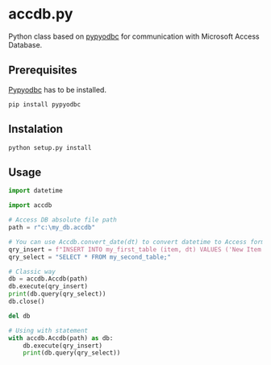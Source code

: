 # accdb.py

Python class based on [pypyodbc](https://github.com/jiangwen365/pypyodbc) for communication with Microsoft Access Database.

## Prerequisites

[Pypyodbc](https://github.com/jiangwen365/pypyodbc) has to be installed.

```
pip install pypyodbc
```

## Instalation

```
python setup.py install
```

## Usage

```python
import datetime

import accdb

# Access DB absolute file path
path = r"c:\my_db.accdb"

# You can use Accdb.convert_date(dt) to convert datetime to Access format
qry_insert = f"INSERT INTO my_first_table (item, dt) VALUES ('New Item', {accdb.Accdb.convert_date(datetime.datetime.now())});"
qry_select = "SELECT * FROM my_second_table;"

# Classic way
db = accdb.Accdb(path)
db.execute(qry_insert)
print(db.query(qry_select))
db.close()

del db

# Using with statement
with accdb.Accdb(path) as db:
    db.execute(qry_insert)
    print(db.query(qry_select))
```